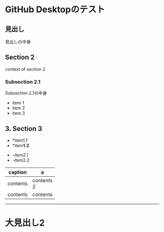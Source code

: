 # GitHub Desktopのテスト
## 見出し
見出しの中身
## Section 2
context of section 2
### Subsection 2.1
Subsection 2.1の中身
- item 1
- item 2
- item 3

## 3. Section 3
* *item1.1
* *item**1.2**
- -item2.1
- -item2.2

| caption   | a
| --        | --
| contents  | contents <br> 2
| contents  | contents

<hr>

# 大見出し2

